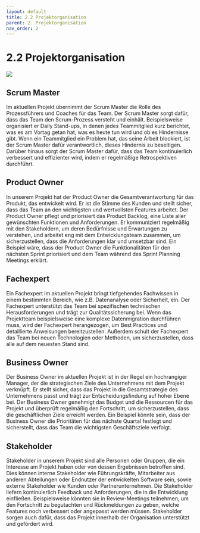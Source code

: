 ```yaml
---
layout: default
title: 2.2 Projektorganisation
parent: 2. Projektorganisation
nav_order: 2
---
```


# 2.2 Projektorganisation 

![](download.png)

## Scrum Master

Im aktuellen Projekt übernimmt der Scrum Master die Rolle des Prozessführers und Coaches für das Team. Der Scrum Master sorgt dafür, dass das Team den Scrum-Prozess versteht und einhält. Beispielsweise organisiert er Daily Stand-ups, in denen jedes Teammitglied kurz berichtet, was es am Vortag getan hat, was es heute tun wird und ob es Hindernisse gibt. Wenn ein Teammitglied ein Problem hat, das seine Arbeit blockiert, ist der Scrum Master dafür verantwortlich, dieses Hindernis zu beseitigen. Darüber hinaus sorgt der Scrum Master dafür, dass das Team kontinuierlich verbessert und effizienter wird, indem er regelmäßige Retrospektiven durchführt.

  

##  Product Owner

In unserem Projekt hat der Product Owner die Gesamtverantwortung für das Produkt, das entwickelt wird. Er ist die Stimme des Kunden und stellt sicher, dass das Team an den wichtigsten und wertvollsten Features arbeitet. Der Product Owner pflegt und priorisiert das Product Backlog, eine Liste aller gewünschten Funktionen und Anforderungen. Er kommuniziert regelmäßig mit den Stakeholdern, um deren Bedürfnisse und Erwartungen zu verstehen, und arbeitet eng mit dem Entwicklungsteam zusammen, um sicherzustellen, dass die Anforderungen klar und umsetzbar sind. Ein Beispiel wäre, dass der Product Owner die Funktionalitäten für den nächsten Sprint priorisiert und dem Team während des Sprint Planning Meetings erklärt.

  

##  Fachexpert

Ein Fachexpert im aktuellen Projekt bringt tiefgehendes Fachwissen in einem bestimmten Bereich, wie z.B. Datenanalyse oder Sicherheit, ein. Der Fachexpert unterstützt das Team bei spezifischen technischen Herausforderungen und trägt zur Qualitätssicherung bei. Wenn das Projektteam beispielsweise eine komplexe Datenmigration durchführen muss, wird der Fachexpert herangezogen, um Best Practices und detaillierte Anweisungen bereitzustellen. Außerdem schult der Fachexpert das Team bei neuen Technologien oder Methoden, um sicherzustellen, dass alle auf dem neuesten Stand sind.

  

##  Business Owner

Der Business Owner im aktuellen Projekt ist in der Regel ein hochrangiger Manager, der die strategischen Ziele des Unternehmens mit dem Projekt verknüpft. Er stellt sicher, dass das Projekt in die Gesamtstrategie des Unternehmens passt und trägt zur Entscheidungsfindung auf hoher Ebene bei. Der Business Owner genehmigt das Budget und die Ressourcen für das Projekt und überprüft regelmäßig den Fortschritt, um sicherzustellen, dass die geschäftlichen Ziele erreicht werden. Ein Beispiel könnte sein, dass der Business Owner die Prioritäten für das nächste Quartal festlegt und sicherstellt, dass das Team die wichtigsten Geschäftsziele verfolgt.

  

##  Stakeholder


Stakeholder in unserem Projekt sind alle Personen oder Gruppen, die ein Interesse am Projekt haben oder von dessen Ergebnissen betroffen sind. Dies können interne Stakeholder wie Führungskräfte, Mitarbeiter aus anderen Abteilungen oder Endnutzer der entwickelten Software sein, sowie externe Stakeholder wie Kunden oder Partnerunternehmen. Die Stakeholder liefern kontinuierlich Feedback und Anforderungen, die in die Entwicklung einfließen. Beispielsweise könnten sie in Review-Meetings teilnehmen, um den Fortschritt zu begutachten und Rückmeldungen zu geben, welche Features noch verbessert oder angepasst werden müssen. Stakeholder sorgen auch dafür, dass das Projekt innerhalb der Organisation unterstützt und gefördert wird.